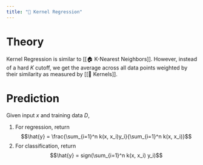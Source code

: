 ```yaml
---
title: "🏯 Kernel Regression"
---
```

# Theory
Kernel Regression is similar to [[🏠 K-Nearest Neighbors]]. However, instead of a hard $K$ cutoff, we get the average across all data points weighted by their similarity as measured by [[🍿 Kernels]].

# Prediction
Given input $x$ and training data $D$,
1. For regression, return $$\hat{y} = \frac{\sum_{i=1}^n k(x, x_i)y_i}{\sum_{i=1}^n k(x, x_i)}$$
2. For classification, return $$\hat{y} = sign(\sum_{i=1}^n k(x, x_i) y_i)$$